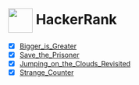 # [<img align="center" width="50" height="50" src="https://hrcdn.net/fcore/assets/brand/h_mark_sm-966d2b45e3.svg">][link] HackerRank

- [x] [Bigger_is_Greater](https://www.hackerrank.com/challenges/bigger-is-greater/problem)
- [x] [Save_the_Prisoner](https://www.hackerrank.com/challenges/save-the-prisoner/problem)
- [x] [Jumping_on_the_Clouds_Revisited](https://www.hackerrank.com/challenges/jumping-on-the-clouds-revisited/problem)
- [x] [Strange_Counter](https://www.hackerrank.com/challenges/strange-code/problem)

[link]: https://www.hackerrank.com/
